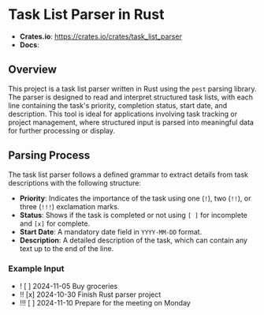 # Task List Parser in Rust

- **Crates.io**: https://crates.io/crates/task_list_parser
- **Docs**: 

## Overview
This project is a task list parser written in Rust using the `pest` parsing library. The parser is designed to read and interpret structured task lists, with each line containing the task's priority, completion status, start date, and description. This tool is ideal for applications involving task tracking or project management, where structured input is parsed into meaningful data for further processing or display.

## Parsing Process
The task list parser follows a defined grammar to extract details from task descriptions with the following structure:

- **Priority**: Indicates the importance of the task using one (`!`), two (`!!`), or three (`!!!`) exclamation marks.
- **Status**: Shows if the task is completed or not using `[ ]` for incomplete and `[x]` for complete.
- **Start Date**: A mandatory date field in `YYYY-MM-DD` format.
- **Description**: A detailed description of the task, which can contain any text up to the end of the line.

### Example Input

- ! [ ] 2024-11-05 Buy groceries 
- !! [x] 2024-10-30 Finish Rust parser project 
- !!! [ ] 2024-11-10 Prepare for the meeting on Monday